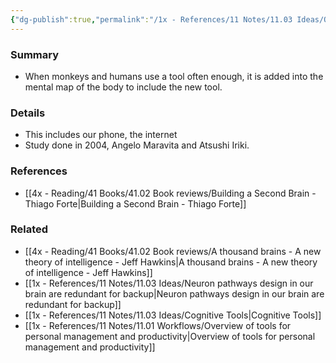 ```yaml
---
{"dg-publish":true,"permalink":"/1x - References/11 Notes/11.03 Ideas/Our mental map of our bodies includes tools/","title":"Our mental map of our bodies includes tools","noteIcon":""}
---
```



### Summary
- When monkeys and humans use a tool often enough, it is added into the mental map of the body to include the new tool.

### Details
- This includes our phone, the internet
- Study done in 2004, Angelo Maravita and Atsushi Iriki.

### References
- [[4x - Reading/41 Books/41.02 Book reviews/Building a Second Brain - Thiago Forte\|Building a Second Brain - Thiago Forte]]

### Related
- [[4x - Reading/41 Books/41.02 Book reviews/A thousand brains - A new theory of intelligence - Jeff Hawkins\|A thousand brains - A new theory of intelligence - Jeff Hawkins]]
- [[1x - References/11 Notes/11.03 Ideas/Neuron pathways design in our brain are redundant for backup\|Neuron pathways design in our brain are redundant for backup]]
- [[1x - References/11 Notes/11.03 Ideas/Cognitive Tools\|Cognitive Tools]]
- [[1x - References/11 Notes/11.01 Workflows/Overview of tools for personal management and productivity\|Overview of tools for personal management and productivity]]